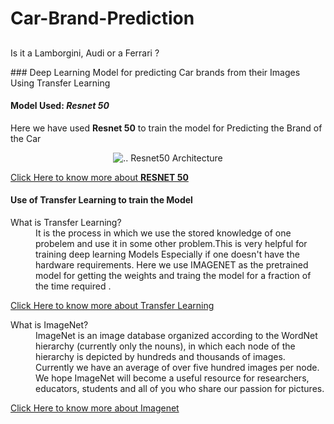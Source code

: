 # Car-Brand-Prediction
## <p align="right">  
  Is it a Lamborgini, Audi or a Ferrari ?
</p>
### Deep Learning Model for predicting Car brands from their Images Using Transfer Learning 

#### Model Used: *Resnet 50*
Here we have used **Resnet 50** to train the model for Predicting the Brand of the Car 
<p align="center">
<img src="https://miro.medium.com/max/1059/1*hEU7S-EiVqcmtAlj6kgfRA.png" alt=".." title="Resnet50 Architecture"/>
Resnet50 Architecture</p>

[Click Here to know more about **RESNET 50**](https://www.kaggle.com/keras/resnet50)

#### Use of Transfer Learning to train the Model

<dl>
  <dt>What is Transfer Learning?</dt>
  <dd> It is the process in which we use the stored knowledge of one probelem and use it in some other problem.This is very helpful for training deep learning Models
    Especially if one doesn't have the hardware requirements. Here we use IMAGENET as the pretrained model for getting the weights and traing the model for a fraction of the time required . </dd>  
 </dl>
 
[Click Here to know more about Transfer Learning](https://en.wikipedia.org/wiki/Transfer_learning#:~:text=Transfer%20learning%20(TL)%20is%20a,when%20trying%20to%20recognize%20trucks.)

<dl>
  <dt>What is ImageNet?</dt>
  <dd>ImageNet is an image database organized according to the WordNet hierarchy (currently only the nouns), in which each node of the hierarchy is depicted by hundreds and thousands of images. Currently we have an average of over five hundred images per node. We hope ImageNet will become a useful resource for researchers, educators, students and all of you who share our passion for pictures.</dd>
</dl>

[Click Here to know more about Imagenet](http://www.image-net.org/about-overview)
